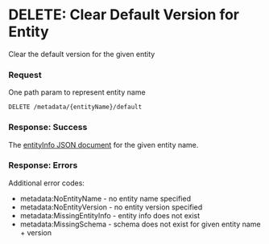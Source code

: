 # DELETE: Clear Default Version for Entity
Clear the default version for the given entity

### Request
One path param to represent entity name
```
DELETE /metadata/{entityName}/default
```

### Response: Success
The [entityInfo JSON document](https://github.com/lightblue-platform/lightblue/wiki/Language-Spec-Metadata#entity-info) for the given entity name.

### Response: Errors
Additional error codes:
* metadata:NoEntityName - no entity name specified
* metadata:NoEntityVersion - no entity version specified
* metadata:MissingEntityInfo - entity info does not exist
* metadata:MissingSchema - schema does not exist for given entity name + version
